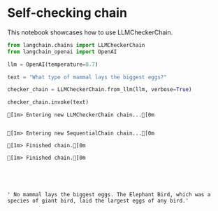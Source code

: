 # Self-checking chain
This notebook showcases how to use LLMCheckerChain.


```python
from langchain.chains import LLMCheckerChain
from langchain_openai import OpenAI

llm = OpenAI(temperature=0.7)

text = "What type of mammal lays the biggest eggs?"

checker_chain = LLMCheckerChain.from_llm(llm, verbose=True)

checker_chain.invoke(text)
```

    
    
    [1m> Entering new LLMCheckerChain chain...[0m
    
    
    [1m> Entering new SequentialChain chain...[0m
    
    [1m> Finished chain.[0m
    
    [1m> Finished chain.[0m
    




    ' No mammal lays the biggest eggs. The Elephant Bird, which was a species of giant bird, laid the largest eggs of any bird.'




```python

```
